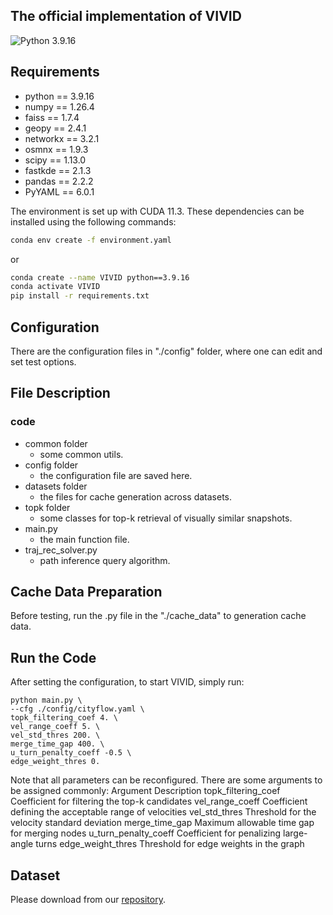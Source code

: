 ## The official implementation of VIVID

![Python 3.9.16](https://img.shields.io/badge/python-3.9.16-green.svg?style=plastic)

## Requirements

- python == 3.9.16
- numpy == 1.26.4
- faiss == 1.7.4
- geopy == 2.4.1
- networkx == 3.2.1
- osmnx == 1.9.3
- scipy == 1.13.0
- fastkde == 2.1.3
- pandas == 2.2.2
- PyYAML == 6.0.1

The environment is set up with CUDA 11.3. These dependencies can be installed using the following commands:

```bash
conda env create -f environment.yaml
```
or
```bash
conda create --name VIVID python==3.9.16
conda activate VIVID
pip install -r requirements.txt
```

## Configuration
There are the configuration files in "./config" folder, where one can edit and set test options.


## File Description

### code
- common folder
  - some common utils.
- config folder
  - the configuration file are saved here.
- datasets folder
  - the files for cache generation across datasets.
- topk folder
  - some classes for top-k retrieval of visually similar snapshots.
- main.py
  - the main function file.
- traj_rec_solver.py
  - path inference query algorithm.

## Cache Data Preparation
Before testing, run the .py file in the "./cache_data" to generation cache data. 

## Run the Code
After setting the configuration, to start VIVID, simply run:

```
python main.py \
--cfg ./config/cityflow.yaml \
topk_filtering_coef 4. \
vel_range_coeff 5. \
vel_std_thres 200. \
merge_time_gap 400. \
u_turn_penalty_coeff -0.5 \
edge_weight_thres 0.
```

Note that all parameters can be reconfigured. There are some arguments to be assigned commonly:
Argument	              Description
topk_filtering_coef	    Coefficient for filtering the top-k candidates
vel_range_coeff	        Coefficient defining the acceptable range of velocities
vel_std_thres	          Threshold for the velocity standard deviation
merge_time_gap	        Maximum allowable time gap for merging nodes
u_turn_penalty_coeff	  Coefficient for penalizing large-angle turns
edge_weight_thres	      Threshold for edge weights in the graph

## Dataset
Please download from our [repository](https://terabox.com/s/10qwTOV4juZZ7xB3VeUMF1A). 
